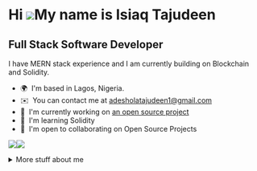 Hi ![](https://user-images.githubusercontent.com/18350557/176309783-0785949b-9127-417c-8b55-ab5a4333674e.gif)My name is Isiaq Tajudeen
======================================================================================================================================

Full Stack Software Developer
-----------------------------

I have MERN stack experience and I am currently building on Blockchain and Solidity.

* 🌍  I'm based in Lagos, Nigeria.
* ✉️  You can contact me at [adesholatajudeen1@gmail.com](mailto:adesholatajudeen1@gmail.com)
* 🚀  I'm currently working on [an open source project](http://github.com/DevBigEazi/celo-africa-dao/tree/Staging)
* 🧠  I'm learning Solidity
* 🤝  I'm open to collaborating on Open Source Projects

<a href="https://www.github.com/DevBigEazi" target="_blank" rel="noreferrer"><img
src="https://img.shields.io/github/followers/DevBigEazi?logo=github&style=for-the-badge&color=3382ed&labelColor=365314" /></a><a href="https://www.x.com/Iambigeazi" target="_blank" rel="noreferrer"><img
src="https://img.shields.io/twitter/follow/Iambigeazi?logo=twitter&style=for-the-badge&color=3382ed&labelColor=365314"
/></a>


<details>
  <summary>
    More stuff about me
  </summary>
  
### Quick overview

### What I do
I'm deeply involved in Open Source projects. In fact, the majority of my GitHub contributions, around 95%, are dedicated to freely sharing my work with the community. My true passion lies in web development, as I believe it offers the perfect blend of logical programming and occasionally stunning design.

## My skills 📜

### Web technologies

- JavaScript
  
- TypeScript
- Next.js
- Prisma
- Node.js 
- HTML, CSS
 
- SCSS
- Chakra UI
- Tailwind CSS

  ### Languages 🌐

| Language      | Proficiency                                                               |
| ------------- | ------------------------------------------------------------------------- |
| English       | C4 |
| Yoruba        | Native language | 

<b>My GitHub Stats</b>

<a href="http://www.github.com/DevBigEazi"><img src="https://github-readme-stats.vercel.app/api?username=DevBigEazi&show_icons=true&hide=&count_private=true&title_color=10b981&text_color=ffffff&icon_color=3382ed&bg_color=365314&hide_border=true&show_icons=true" alt="DevBigEazi's GitHub stats" /></a>

<a href="http://www.github.com/DevBigEazi"><img src="https://github-readme-streak-stats.herokuapp.com/?user=DevBigEazi&stroke=ffffff&background=365314&ring=10b981&fire=10b981&currStreakNum=ffffff&currStreakLabel=10b981&sideNums=ffffff&sideLabels=ffffff&dates=ffffff&hide_border=true" /></a>

<a href="https://github.com/DevBigEazi" align="left"><img src="https://github-readme-stats.vercel.app/api/top-langs/?username=DevBigEazi&langs_count=10&title_color=10b981&text_color=ffffff&icon_color=3382ed&bg_color=365314&hide_border=true&locale=en&custom_title=Top%20%Languages" alt="Top Languages" /></a>

## What I'm currently learning 📚

- Diving into Web 3 World
- Latest NextJs features
</details>




